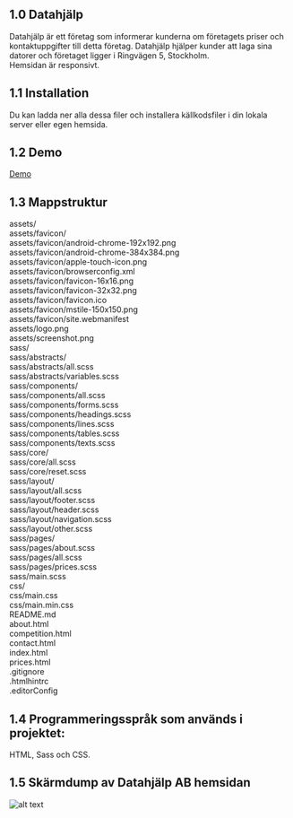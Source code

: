 ## 1.0 Datahjälp

Datahjälp är ett företag som informerar kunderna om företagets priser och kontaktuppgifter till detta företag. Datahjälp hjälper kunder att laga sina datorer och företaget ligger i Ringvägen 5, Stockholm.
<br>Hemsidan är responsivt.

## 1.1 Installation

Du kan ladda ner alla dessa filer och installera källkodsfiler i din lokala server eller egen hemsida.

## 1.2 Demo

<a href='https://fadihanna123.github.io/DatahjalpProjekt/'>Demo</a>

## 1.3 Mappstruktur

assets/<br />
assets/favicon/ <br />
assets/favicon/android-chrome-192x192.png <br />
assets/favicon/android-chrome-384x384.png <br />
assets/favicon/apple-touch-icon.png <br />
assets/favicon/browserconfig.xml <br />
assets/favicon/favicon-16x16.png <br />
assets/favicon/favicon-32x32.png <br />
assets/favicon/favicon.ico <br />
assets/favicon/mstile-150x150.png <br />
assets/favicon/site.webmanifest <br />
assets/logo.png <br />
assets/screenshot.png <br />
sass/ <br />
sass/abstracts/ <br />
sass/abstracts/all.scss <br />
sass/abstracts/variables.scss <br />
sass/components/ <br />
sass/components/all.scss <br />
sass/components/forms.scss <br />
sass/components/headings.scss <br />
sass/components/lines.scss <br />
sass/components/tables.scss <br />
sass/components/texts.scss <br />
sass/core/ <br />
sass/core/all.scss <br />
sass/core/reset.scss <br />
sass/layout/ <br />
sass/layout/all.scss <br />
sass/layout/footer.scss <br />
sass/layout/header.scss <br />
sass/layout/navigation.scss <br />
sass/layout/other.scss <br />
sass/pages/ <br />
sass/pages/about.scss <br />
sass/pages/all.scss <br />
sass/pages/prices.scss <br />
sass/main.scss <br />
css/ <br />
css/main.css <br />
css/main.min.css <br />
README.md <br />
about.html <br />
competition.html <br />
contact.html <br />
index.html <br />
prices.html <br />
.gitignore <br />
.htmlhintrc <br />
.editorConfig <br />

## 1.4 Programmeringsspråk som används i projektet:

HTML, Sass och CSS.

## 1.5 Skärmdump av Datahjälp AB hemsidan

![alt text](https://github.com/fadihanna123/DatahjalpProjekt/blob/master/Sk%C3%A4rmbild%202022-05-12%20232111.png "Screenshot av hemsidan")
